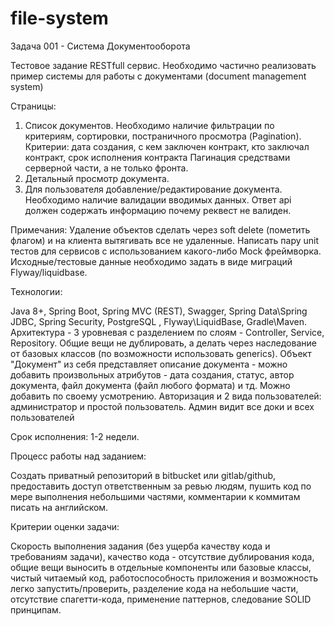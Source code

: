 # file-system
Задача 001 - Система Документооборота

Тестовое задание RESTfull сервис.
Необходимо частично реализовать пример системы для работы с документами
(document management system)

Страницы:

1. Список документов. Необходимо наличие фильтрации по критериям, сортировки,
 постраничного просмотра (Pagination).
Критерии: дата создания, с кем заключен контракт, кто заключал контракт, срок
 исполнения контракта
Пагинация средствами серверной части, а не только фронта.
2. Детальный просмотр документа.
3. Для пользователя добавление/редактирование документа.
Необходимо наличие валидации вводимых данных. Ответ api должен содержать
 информацию почему реквест не валиден.

Примечания:
Удаление объектов сделать через soft delete (пометить флагом) и на клиента
 вытягивать все не удаленные.
Написать пару unit тестов для сервисов с использованием какого-либо Mock
 фреймворка.
Исходные/тестовые данные необходимо задать в виде миграций Flyway/liquidbase.

Технологии:

Java 8+, Spring Boot, Spring MVC (REST), Swagger, Spring Data\Spring JDBC,
 Spring Security, PostgreSQL
, Flyway\LiquidBase, Gradle\Maven.
Архитектура - 3 уровневая с разделением по слоям - Controller, Service,
 Repository. Общие вещи не дублировать, а делать через наследование от
  базовых классов (по возможности использовать generics).
Объект "Документ" из себя представляет описание документа - можно добавить
 произвольных атрибутов - дата создания, статус, автор документа, файл
  документа (файл любого формата) и тд.
Можно добавить по своему усмотрению.
Авторизация и 2 вида пользователей: администратор и простой пользователь.
Админ видит все доки и всех пользователей

Срок исполнения: 1-2 недели.

Процесс работы над заданием:

Создать приватный репозиторий в bitbucket или gitlab/github, предоставить
 доступ ответственным за ревью людям, пушить код по мере выполнения
  небольшими частями, комментарии к коммитам писать на английском.

Критерии оценки задачи:

Скорость выполнения задания (без ущерба качеству кода и требованиям задачи),
 качество кода - отсутствие дублирования кода, общие вещи выносить в отдельные
  компоненты или базовые классы, чистый читаемый код, работоспособность
  приложения и возможность легко запустить/проверить, разделение кода
   на небольшие части, отсутствие спагетти-кода, применение паттернов,
    следование SOLID принципам.
